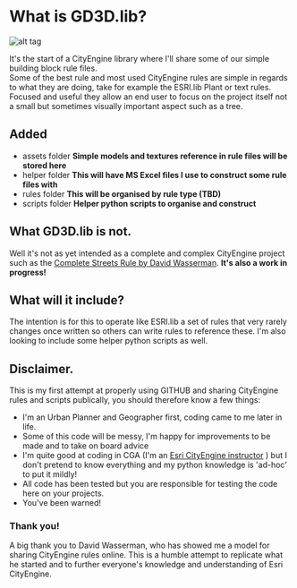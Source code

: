 # What is GD3D.lib?

![alt tag](https://www.geoplanit.co.uk/wp-content/uploads/2018/11/dashboard_01.png)

It's the start of a CityEngine library where I'll share some of our simple building block rule files.   
Some of the best rule and most used CityEngine rules are simple in regards to what they are doing, take for example the ESRI.lib Plant or text rules.  Focused and useful they allow an end user to focus on the project itself not a small but sometimes visually important aspect such as a tree.
## Added
- assets folder **Simple models and textures reference in rule files will be stored here**
- helper folder **This will have MS Excel files I use to construct some rule files with**
- rules folder **This will be organised by rule type (TBD)**
- scripts folder **Helper python scripts to organise and construct**

## What GD3D.lib is not.
Well it's not as yet intended as a complete and complex CityEngine project such as the [Complete Streets Rule by David Wasserman](https://github.com/d-wasserman/Complete_Street_Rule).  **It's also a work in progress!**

## What will it include?
The intention is for this to operate like ESRI.lib a set of rules that very rarely changes once written so others can write rules to reference these.    I'm also looking to include some helper python scripts as well.

## Disclaimer.
This is my first attempt at properly using GITHUB and sharing CityEngine rules and scripts publically, you should therefore know a few things:
- I'm an Urban Planner and Geographer first, coding came to me later in life.
- Some of this code will be messy, I'm happy for improvements to be made and to take on board advice
- I'm quite good at coding in CGA (I'm an [Esri CityEngine instructor](http://garsdaledesign.co.uk/training) ) but I don't pretend to know everything and my python knowledge is 'ad-hoc' to put it mildly!
- All code has been tested but you are responsible for testing the code here on your projects.
- You've been warned!

### Thank you!
A big thank you to David Wasserman, who has showed me a model for sharing CityEngine rules online.  This is a humble attempt to replicate what he started and to further everyone's knowledge and understanding of Esri CityEngine.
